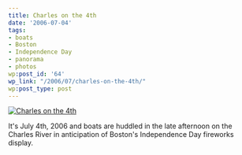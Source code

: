 ```yaml
---
title: Charles on the 4th
date: '2006-07-04'
tags:
- boats
- Boston
- Independence Day
- panorama
- photos
wp:post_id: '64'
wp_link: "/2006/07/charles-on-the-4th/"
wp:post_type: post
---
```


[ ![Charles on the 4th](http://static.flickr.com/71/182149771_edff213ce6.jpg) ](http://www.flickr.com/photos/bensheldon/182149771/ "Photo Sharing")

It's July 4th, 2006 and boats are huddled in the late afternoon on the Charles River in anticipation of Boston's Independence Day fireworks display.
